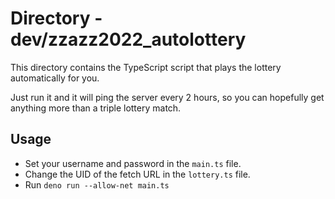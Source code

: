 # Directory - dev/zzazz2022_autolottery
This directory contains the TypeScript script that plays the lottery automatically for you.

Just run it and it will ping the server every 2 hours, so you can hopefully get anything more than a triple lottery match.

## Usage
- Set your username and password in the `main.ts` file.
- Change the UID of the fetch URL in the `lottery.ts` file.
- Run `deno run --allow-net main.ts`